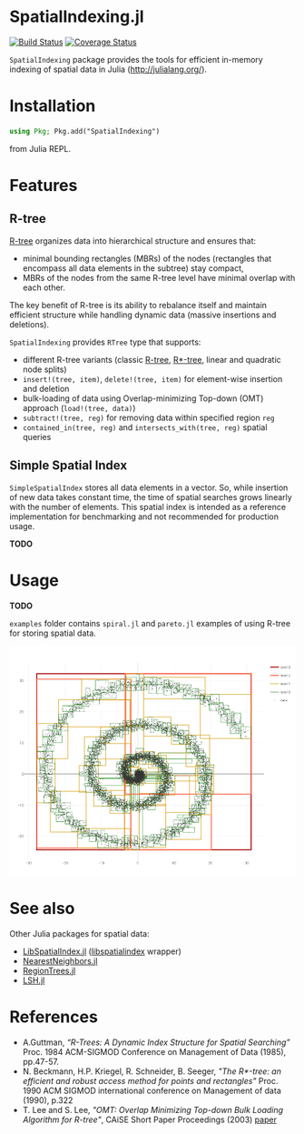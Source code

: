 SpatialIndexing.jl
==============

[![Build Status](https://travis-ci.org/alyst/SpatialIndexing.jl.svg?branch=master)](https://travis-ci.org/alyst/SpatialIndexing.jl)
[![Coverage Status](https://coveralls.io/repos/github/alyst/SpatialIndexing.jl/badge.svg?branch=master)](https://coveralls.io/github/alyst/SpatialIndexing.jl?branch=master)

`SpatialIndexing` package provides the tools for efficient in-memory indexing of
spatial data in Julia (http://julialang.org/).

# Installation
```julia
using Pkg; Pkg.add("SpatialIndexing")
```
from Julia REPL.

# Features

## R-tree

[R-tree](https://en.wikipedia.org/wiki/R-tree) organizes data into
hierarchical structure and ensures that:
  * minimal bounding rectangles (MBRs) of the nodes (rectangles that
    encompass all data elements in the subtree) stay compact,
  * MBRs of the nodes from the same R-tree level have minimal overlap
    with each other.

The key benefit of R-tree is its ability to rebalance itself
and maintain efficient structure while handling dynamic data (massive insertions
and deletions).

`SpatialIndexing` provides `RTree` type that supports:
  * different R-tree variants (classic [R-tree](https://en.wikipedia.org/wiki/R-tree),
[R*-tree](https://en.wikipedia.org/wiki/R*_tree), linear and quadratic node splits)
  * `insert!(tree, item)`, `delete!(tree, item)` for element-wise insertion and deletion
  * bulk-loading of data using Overlap-minimizing Top-down (OMT) approach (`load!(tree, data)`)
  * `subtract!(tree, reg)` for removing data within specified region `reg`
  * `contained_in(tree, reg)` and `intersects_with(tree, reg)` spatial queries

## Simple Spatial Index

`SimpleSpatialIndex` stores all data elements in a vector. So, while insertion
of new data takes constant time, the time of spatial searches grows linearly
with the number of elements. This spatial index is intended as a reference
implementation for benchmarking and not recommended for production usage.

**TODO**

# Usage

**TODO**

`examples` folder contains `spiral.jl` and `pareto.jl` examples of using R-tree
for storing spatial data.

![R*-tree of 10000 random points (sequential insertions)](examples/spiral_rtree_seq.png)

# See also

Other Julia packages for spatial data:

  * [LibSpatialIndex.jl](https://github.com/yeesian/LibSpatialIndex.jl)
([libspatialindex](https://github.com/libspatialindex/libspatialindex) wrapper)
  * [NearestNeighbors.jl](https://github.com/KristofferC/NearestNeighbors.jl)
  * [RegionTrees.jl](https://github.com/rdeits/RegionTrees.jl)
  * [LSH.jl](https://github.com/Keno/LSH.jl)

# References

* A.Guttman, _“R-Trees: A Dynamic Index Structure for Spatial Searching”_
  Proc. 1984 ACM-SIGMOD Conference on Management of Data (1985), pp.47-57.
* N. Beckmann, H.P. Kriegel, R. Schneider, B. Seeger,
  _"The R*-tree: an efficient and robust access method for points and rectangles"_
  Proc. 1990 ACM SIGMOD international conference on Management of data (1990), p.322
* T. Lee and S. Lee, _"OMT: Overlap Minimizing Top-down Bulk Loading Algorithm for R-tree"_,
  CAiSE Short Paper Proceedings (2003) [paper](http://ceur-ws.org/Vol-74/files/FORUM_18.pdf)
